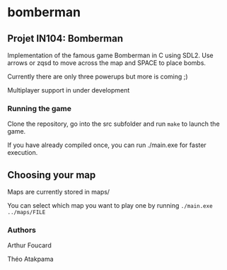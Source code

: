 # bomberman

## Projet IN104: Bomberman

Implementation of the famous game Bomberman in C using SDL2.
Use arrows or zqsd to move across the map and SPACE to place bombs.

Currently there are only three powerups but more is coming ;)

Multiplayer support in under development


### Running the game

Clone the repository, go into the src subfolder and run ```make``` to launch the game.

If you have already compiled once, you can run ./main.exe for faster execution.

## Choosing your map

Maps are currently stored in maps/

You can select which map you want to play one by running ```./main.exe ../maps/FILE```

### Authors
Arthur Foucard

Théo Atakpama


